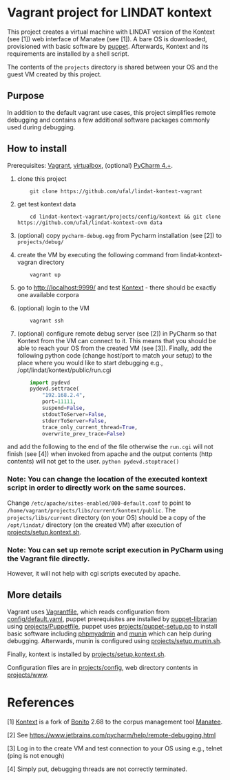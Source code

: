 # Vagrant project for LINDAT kontext

This project creates a virtual machine with LINDAT version of the Kontext (see [1]) web interface of Manatee (see [1]).
A bare OS is downloaded, provisioned with basic software by [puppet](https://puppetlabs.com/). Afterwards, 
Kontext and its requirements are installed by a shell script.

The contents of the `projects` directory is shared between your OS and the guest VM created by this project.

## Purpose

In addition to the default vagrant use cases, this project simplifies remote debugging and contains a few additional 
software packages commonly used during debugging.

## How to install

Prerequisites: [Vagrant](https://www.vagrantup.com/), [virtualbox](https://www.virtualbox.org/), (optional) [PyCharm 4.+](https://www.jetbrains.com/pycharm/).

1. clone this project
    ```
        git clone https://github.com/ufal/lindat-kontext-vagrant
    ```

2. get test kontext data
    ```
        cd lindat-kontext-vagrant/projects/config/kontext && git clone https://github.com/ufal/lindat-kontext-ovm data
    ```

3. (optional) copy `pycharm-debug.egg` from Pycharm installation (see [2]) to `projects/debug/`

4. create the VM by executing the following command from lindat-kontext-vagran directory 
    ```
        vagrant up
    ```

5. go to [http://localhost:9999/](http://localhost:9999/) and test [Kontext](http://localhost:9999/kontext/run.cgi/corplist) - 
there should be exactly one available corpora

6. (optional) login to the VM
    ```
        vagrant ssh
    ```

7. (optional) configure remote debug server (see [2]) in PyCharm so that Kontext from the VM can connect to it.
 This means that you should be able to reach your OS from the created VM (see [3]). Finally, 
 add the following python code (change host/port to match your setup) to the place where you would 
 like to start debugging e.g., /opt/lindat/kontext/public/run.cgi
    ```python
        import pydevd
        pydevd.settrace(
            "192.168.2.4", 
            port=11111, 
            suspend=False, 
            stdoutToServer=False, 
            stderrToServer=False, 
            trace_only_current_thread=True, 
            overwrite_prev_trace=False)
    ```
 and add the following to the end of the file otherwise the `run.cgi` will not finish (see [4]) 
 when invoked from apache and the output contents (http contents) will not get to the user.
    ```python
        pydevd.stoptrace()
    ```
 
### Note: You can change the location of the executed kontext script in order to directly work on the same sources.

Change `/etc/apache/sites-enabled/000-default.conf` to point to ` /home/vagrant/projects/libs/current/kontext/public`.
The `projects/libs/current` directory (on your OS) should be a copy of the `/opt/lindat/` directory (on the created VM)
after execution of [projects/setup.kontext.sh](projects/setup.kontext.sh).

### Note: You can set up remote script execution in PyCharm using the Vagrant file directly.
 
However, it will not help with cgi scripts executed by apache.

  
## More details

Vagrant uses [Vagrantfile](Vagrantfile), which reads configuration from [config/default.yaml](config/default.yaml), 
puppet prerequisites are installed by [puppet-librarian](https://github.com/rodjek/librarian-puppet) using 
[projects/Puppetfile](projects/Puppetfile), puppet uses [projects/puppet-setup.pp](projects/puppet-setup.pp) to install basic software including
[phpmyadmin](http://www.phpmyadmin.net/) and [munin](http://munin-monitoring.org/) which can help during debugging.
Afterwards, munin is configured using [projects/setup.munin.sh](projects/setup.munin.sh).

Finally, kontext is installed by [projects/setup.kontext.sh](projects/setup.kontext.sh).

Configuration files are in [projects/config](projects/config), web directory contents in [projects/www](projects/www). 


# References

[1] [Kontext](https://bitbucket.org/ucnk/kontext) is a fork of [Bonito](http://nlp.fi.muni.cz/trac/noske) 2.68 
to the corpus management tool [Manatee](http://nlp.fi.muni.cz/trac/noske).

[2] See https://www.jetbrains.com/pycharm/help/remote-debugging.html

[3] Log in to the create VM and test connection to your OS using e.g., telnet (ping is not enough)

[4] Simply put, debugging threads are not correctly terminated.
